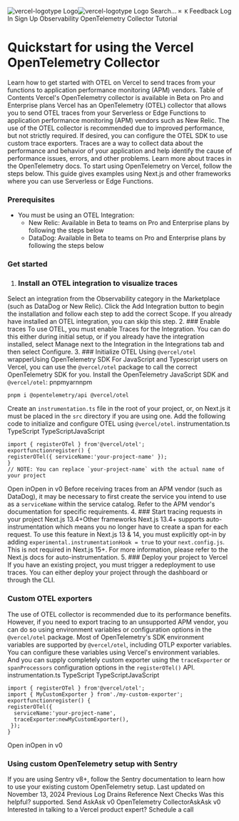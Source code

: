 ![vercel-logotype Logo](https://vercel.com/vc-ap-vercel-docs/_next/static/media/vercel-logotype-light.cf7eca76.svg)![vercel-logotype Logo](https://vercel.com/vc-ap-vercel-docs/_next/static/media/vercel-logotype-dark.01246f11.svg)
Search...
`⌘ K`
Feedback
Log In
Sign Up
Observability
OpenTelemetry Collector
Tutorial
# Quickstart for using the Vercel OpenTelemetry Collector
Learn how to get started with OTEL on Vercel to send traces from your functions to application performance monitoring (APM) vendors.
Table of Contents
Vercel's OpenTelemetry collector is available in Beta on Pro and Enterprise plans
Vercel has an OpenTelemetry (OTEL) collector that allows you to send OTEL traces from your Serverless or Edge Functions to application performance monitoring (APM) vendors such as New Relic.
The use of the OTEL collector is recommended due to improved performance, but not strictly required. If desired, you can configure the OTEL SDK to use custom trace exporters.
Traces are a way to collect data about the performance and behavior of your application and help identify the cause of performance issues, errors, and other problems. Learn more about traces in the OpenTelemetry docs.
To start using OpenTelemetry on Vercel, follow the steps below. This guide gives examples using Next.js and other frameworks where you can use Serverless or Edge Functions.
### Prerequisites
  * You must be using an OTEL Integration: 
    * New Relic: Available in Beta to teams on Pro and Enterprise plans by following the steps below
    * DataDog: Available in Beta to teams on Pro and Enterprise plans by following the steps below


### Get started
  1. ### Install an OTEL integration to visualize traces
Select an integration from the Observability category in the Marketplace (such as DataDog or New Relic).
Click the Add Integration button to begin the installation and follow each step to add the correct Scope.
If you already have installed an OTEL integration, you can skip this step.
  2. ### Enable traces
To use OTEL, you must enable Traces for the Integration. You can do this either during initial setup, or if you already have the integration installed, select Manage next to the Integration in the Integrations tab and then select Configure.
  3. ### Initialize OTEL
Using `@vercel/otel` wrapperUsing OpenTelemetry SDK
For JavaScript and Typescript users on Vercel, you can use the `@vercel/otel` package to call the correct OpenTelemetry SDK for you.
Install the OpenTelemetry JavaScript SDK and `@vercel/otel`:
pnpmyarnnpm
```
pnpm i @opentelemetry/api @vercel/otel
```

Create an `instrumentation.ts` file in the root of your project, or, on Next.js it must be placed in the `src` directory if you are using one. Add the following code to initialize and configure OTEL using `@vercel/otel`.
instrumentation.ts
TypeScript
TypeScriptJavaScript
```
import { registerOTel } from'@vercel/otel';
exportfunctionregister() {
registerOTel({ serviceName:'your-project-name' });
}
// NOTE: You can replace `your-project-name` with the actual name of your project
```

Open inOpen in v0
Before receiving traces from an APM vendor (such as DataDog), it may be necessary to first create the service you intend to use as a `serviceName` within the service catalog. Refer to the APM vendor's documentation for specific requirements.
  4. ### Start tracing requests in your project
Next.js 13.4+Other frameworks
Next.js 13.4+ supports auto-instrumentation which means you no longer have to create a span for each request. To use this feature in Next.js 13 & 14, you must explicitly opt-in by adding `experimental.instrumentationHook = true` to your `next.config.js`. This is not required in Next.js 15+.
For more information, please refer to the Next.js docs for auto-instrumentation.
  5. ### Deploy your project to Vercel
If you have an existing project, you must trigger a redeployment to use traces.
You can either deploy your project through the dashboard or through the CLI.


### Custom OTEL exporters
The use of OTEL collector is recommended due to its performance benefits. However, if you need to export tracing to an unsupported APM vendor, you can do so using environment variables or configuration options in the `@vercel/otel` package.
Most of OpenTelemetry's SDK environment variables are supported by `@vercel/otel`, including OTLP exporter variables. You can configure these variables using Vercel's environment variables.
And you can supply completely custom exporter using the `traceExporter` or `spanProcessors` configuration options in the `registerOTel()` API.
instrumentation.ts
TypeScript
TypeScriptJavaScript
```
import { registerOTel } from'@vercel/otel';
import { MyCustomExporter } from'./my-custom-exporter';
exportfunctionregister() {
registerOTel({
  serviceName:'your-project-name',
  traceExporter:newMyCustomExporter(),
 });
}
```

Open inOpen in v0
### Using custom OpenTelemetry setup with Sentry
If you are using Sentry v8+, follow the Sentry documentation to learn how to use your existing custom OpenTelemetry setup.
Last updated on November 13, 2024
Previous
Log Drains Reference
Next
Checks
Was this helpful?
supported.
Send
AskAsk v0
OpenTelemetry CollectorAskAsk v0
Interested in talking to
a Vercel product expert?
Schedule a call
